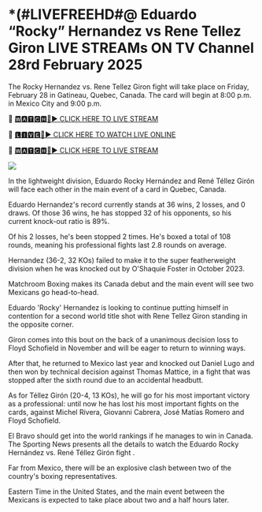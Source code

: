 # *(#LIVEFREEHD#@  Eduardo “Rocky” Hernandez vs Rene Tellez Giron LIVE STREAMs ON TV Channel 28rd February 2025
The Rocky Hernandez vs. Rene Tellez Giron fight will take place on Friday, February 28 in Gatineau, Quebec, Canada. The card will begin at 8:00 p.m. in Mexico City and 9:00 p.m. 

🔴 [🆆🅰🆃🅲🅷🔴▶️ CLICK HERE TO LIVE STREAM](https://supnw-rufdn-mnw-wam.blogspot.com/)

🔴 [🅻🅸🆅🅴🔴▶️ CLICK HERE TO WATCH LIVE ONLINE](https://supnw-rufdn-mnw-wam.blogspot.com/)

🔴 [🆆🅰🆃🅲🅷🔴▶️ CLICK HERE TO LIVE STREAM](https://supnw-rufdn-mnw-wam.blogspot.com/)

<a href="https://supnw-rufdn-mnw-wam.blogspot.com/"><img src="https://i.ibb.co.com/dwF5dRdX/28cd7b-76a1e82b4c4e436f9965ac3414ee448b-mv2.gif"></a>

In the lightweight division, Eduardo Rocky Hernández and René Téllez Girón will face each other in the main event of a card in Quebec, Canada.

Eduardo Hernandez's record currently stands at 36 wins, 2 losses, and 0 draws. Of those 36 wins, he has stopped 32 of his opponents, so his current knock-out ratio is 89%. 

Of his 2 losses, he's been stopped 2 times. He's boxed a total of 108 rounds, meaning his professional fights last 2.8 rounds on average.

Hernandez (36-2, 32 KOs) failed to make it to the super featherweight division when he was knocked out by O'Shaquie Foster in October 2023. 

Matchroom Boxing makes its Canada debut and the main event will see two Mexicans go head-to-head. 

Eduardo 'Rocky' Hernandez is looking to continue putting himself in contention for a second world title shot with Rene Tellez Giron standing in the opposite corner. 

Giron comes into this bout on the back of a unanimous decision loss to Floyd Schofield in November and will be eager to return to winning ways. 

After that, he returned to Mexico last year and knocked out Daniel Lugo and then won by technical decision against Thomas Mattice, in a fight that was stopped after the sixth round due to an accidental headbutt.

As for Téllez Girón (20-4, 13 KOs), he will go for his most important victory as a professional: until now he has lost his most important fights on the cards, against Michel Rivera, Giovanni Cabrera, José Matías Romero and Floyd Schofield. 

El Bravo should get into the world rankings if he manages to win in Canada.  The Sporting News presents all the details to watch the Eduardo Rocky Hernández vs. René Téllez Girón  fight .

Far from Mexico, there will be an explosive clash between two of the country's boxing representatives. 

Eastern Time in the United States, and the main event between the Mexicans is expected to take place about two and a half hours later.


